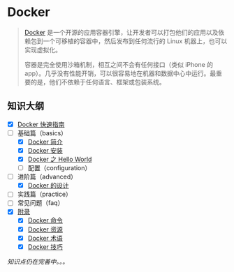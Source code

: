 # Docker

> [Docker](https://www.docker.com/) 是一个开源的应用容器引擎，让开发者可以打包他们的应用以及依赖包到一个可移植的容器中，然后发布到任何流行的 Linux 机器上，也可以实现虚拟化。
>
> 容器是完全使用沙箱机制，相互之间不会有任何接口（类似 iPhone 的 app）。几乎没有性能开销，可以很容易地在机器和数据中心中运行。最重要的是，他们不依赖于任何语言、框架或包装系统。

## 知识大纲

- [x] [Docker 快速指南](docker-quickstart.md)
- [ ] 基础篇（basics）
  - [x] [Docker 简介](basics/docker-introduction.md)
  - [x] [Docker 安装](basics/docker-install.md)
  - [x] [Docker 之 Hello World](basics/docker-helloworld.md)
  - [ ] 配置（configuration）
- [ ] 进阶篇（advanced）
  - [x] [Docker 的设计](advanced/docker-design.md)
- [ ] 实践篇（practice）
- [ ] 常见问题（faq）
- [x] [附录](appendix/README.md)
  - [x] [Docker 命令](appendix/docker-cli.md)
  - [x] [Docker 资源](appendix/docker-resource.md)
  - [x] [Docker 术语](appendix/docker-glossary.md)
  - [x] [Docker 技巧](appendix/docker-recipe.md)

_知识点仍在完善中。。。_
